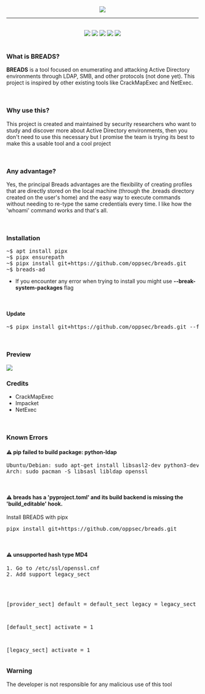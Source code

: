<div align="center">
<img src="https://i.imgur.com/xV6HY67.jpeg">

<br>

___

<br>

<img src="https://img.shields.io/github/license/oppsec/breads?color=blue&logo=github&style=for-the-badge">
<img src="https://img.shields.io/github/issues/oppsec/breads?color=blue&logo=github&style=for-the-badge">
<img src="https://img.shields.io/github/stars/oppsec/breads?color=blue&logo=github&style=for-the-badge">
<img src="https://img.shields.io/github/forks/oppsec/breads?color=blue&logo=github&style=for-the-badge">
<img src="https://img.shields.io/github/languages/code-size/oppsec/breads?color=blue&logo=github&style=for-the-badge">

</div>

<br>

<h3> What is BREADS? </h3>
<p> <b>BREADS</b> is a tool focused on enumerating and attacking Active Directory environments through LDAP, SMB, and other protocols (not done yet). This project is inspired by other existing tools like CrackMapExec and NetExec. </p>

<br>

<h3> Why use this? </h3>
<p> This project is created and maintained by security researchers who want to study and discover more about Active Directory environments, then you don't need to use this necessary but I promise the team is trying its best to make this a usable tool and a cool project </p>

<br>

<h3> Any advantage? </h3>
<p> Yes, the principal Breads advantages are the flexibility of creating profiles that are directly stored on the local machine (through the .breads directory created on the user's home) and the easy way to execute commands without needing to re-type the same credentials every time. I like how the 'whoami' command works and that's all. </p>

<br>

<h3> Installation </h3>
<pre>
~$ apt install pipx
~$ pipx ensurepath
~$ pipx install git+https://github.com/oppsec/breads.git
~$ breads-ad
</pre>

- If you encounter any error when trying to install you might use <b>--break-system-packages</b> flag

<br>

<h4> Update </h4>
<pre>
~$ pipx install git+https://github.com/oppsec/breads.git --force
</pre>

<br>

<h3> Preview </h3>
<img src="https://i.imgur.com/Ibr5V9V.jpeg">

<h3> Credits </h3>
<ul>
    <li>CrackMapExec</li>
    <li>Impacket</li>
    <li>NetExec</li>
</ul>

<br>

<h3> Known Errors </h3>
<h4> ⚠️ pip failed to build package: python-ldap </h4>
<pre>
Ubuntu/Debian: sudo apt-get install libsasl2-dev python3-dev libldap2-dev libssl-dev
Arch: sudo pacman -S libsasl libldap openssl
</pre>

<br>

<h4> ⚠️ breads has a 'pyproject.toml' and its build backend is missing the 'build_editable' hook. </h4>
Install BREADS with pipx
<pre>
pipx install git+https://github.com/oppsec/breads.git
</pre>

<br>

<h4> ⚠️ unsupported hash type MD4  </h4>
<pre>
1. Go to /etc/ssl/openssl.cnf
2. Add support legacy_sect
<br>

[provider_sect]
default = default_sect
legacy = legacy_sect

[default_sect]
activate = 1

[legacy_sect]
activate = 1
</pre>

<h3> Warning </h3>
<p> The developer is not responsible for any malicious use of this tool </p>
